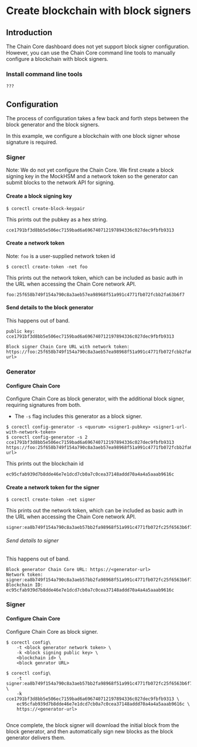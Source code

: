 # Create blockchain with block signers

## Introduction
The Chain Core dashboard does not yet support block signer configuration. However, you can use the Chain Core command line tools to manually configure a blockchain with block signers.

### Install command line tools
```
???
```

## Configuration
The process of configuration takes a few back and forth steps between the block generator and the block signers.

In this example, we configure a blockchain with one block signer whose signature is required.

### Signer
Note: We do not yet configure the Chain Core. We first create a block signing key in the MockHSM and a network token so the generator can submit blocks to the network API for signing.

#### Create a block signing key

```
$ corectl create-block-keypair
```

This prints out the pubkey as a hex string.

```
cce1791bf3d8bb5e506ec7159bad6a696740712197894336c027dec9fbfb9313
```

#### Create a network token
Note: `foo` is a user-supplied network token id

```
$ corectl create-token -net foo
```
This prints out the network token, which can be included as basic auth in the URL when accessing the Chain Core network API.

```
foo:25f658b749f154a790c8a3aeb57ea98968f51a991c4771fb072fcbb2fa63b6f7
```

#### Send details to the block generator
This happens out of band.

```
public key: cce1791bf3d8bb5e506ec7159bad6a696740712197894336c027dec9fbfb9313

Block signer Chain Core URL with network token: https://foo:25f658b749f154a790c8a3aeb57ea98968f51a991c4771fb072fcbb2fa63b6f7@<signer-url>
```

### Generator

#### Configure Chain Core
Configure Chain Core as block generator, with the additional block signer, requiring signatures from both.

* The `-s` flag includes this generator as a block signer.

```
$ corectl config-generator -s <quorum> <signer1-pubkey> <signer1-url-with-network-token>
$ corectl config-generator -s 2 cce1791bf3d8bb5e506ec7159bad6a696740712197894336c027dec9fbfb9313 https://foo:25f658b749f154a790c8a3aeb57ea98968f51a991c4771fb072fcbb2fa63b6f7@<signer-url>
```
This prints out the blockchain id

```
ec95cfab939d7b8dde46e7e1dcd7cb0a7c0cea37148addd70a4a4a5aaab9616c
```


#### Create a network token for the signer

```
$ corectl create-token -net signer
```
This prints out the network token,  which can be included as basic auth in the URL when accessing the Chain Core network API.

```
signer:ea8b749f154a790c8a3aeb57bb2fa98968f51a991c4771fb072fc25f6563b6f7
```

###### Send details to signer
This happens out of band.

```
Block generator Chain Core URL: https://<generator-url>
Network token: signer:ea8b749f154a790c8a3aeb57bb2fa98968f51a991c4771fb072fc25f6563b6f7
Blockchain ID: ec95cfab939d7b8dde46e7e1dcd7cb0a7c0cea37148addd70a4a4a5aaab9616c
```

### Signer

#### Configure Chain Core
Configure Chain Core as block signer.

```
$ corectl config\
    -t <block generator network token> \
    -k <block signing public key> \
    <blockchain id> \
    <block genrator URL>

$ corectl config\
    -t signer:ea8b749f154a790c8a3aeb57bb2fa98968f51a991c4771fb072fc25f6563b6f7 \
    -k cce1791bf3d8bb5e506ec7159bad6a696740712197894336c027dec9fbfb9313 \
    ec95cfab939d7b8dde46e7e1dcd7cb0a7c0cea37148addd70a4a4a5aaab9616c \
    https://<generator-url>


```

Once complete, the block signer will download the initial block from the block generator, and then automatically sign new blocks as the block generator delivers them.
